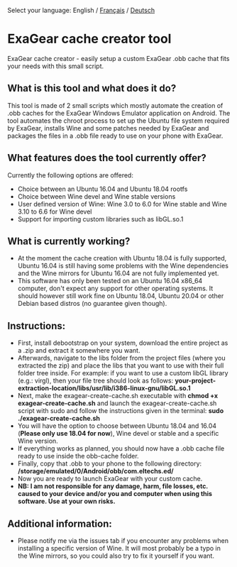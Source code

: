 Select your language: English / [Français](https://github.com/Grima04/exagear-cache-creator/blob/main/README-FR.md) / [Deutsch](https://github.com/Grima04/exagear-cache-creator/blob/main/README-DE.md)
# ExaGear cache creator tool
ExaGear cache creator - easily setup a custom ExaGear .obb cache that fits your needs with this small script.

## What is this tool and what does it do?
This tool is made of 2 small scripts which mostly automate the creation of .obb caches for the ExaGear Windows Emulator application on Android. The tool automates the chroot process to set up the Ubuntu file system required by ExaGear, installs Wine and some patches needed by ExaGear and packages the files in a .obb file ready to use on your phone with ExaGear.

## What features does the tool currently offer?
Currently the following options are offered:
* Choice between an Ubuntu 16.04 and Ubuntu 18.04 rootfs
* Choice between Wine devel and Wine stable versions
* User defined version of Wine: Wine 3.0 to 6.0 for Wine stable and Wine 3.10 to 6.6 for Wine devel
* Support for importing custom libraries such as libGL.so.1

## What is currently working?
* At the moment the cache creation with Ubuntu 18.04 is fully supported, Ubuntu 16.04 is still having some problems with the Wine dependencies and the Wine mirrors for Ubuntu 16.04 are not fully implemented yet.
* This software has only been tested on an Ubuntu 16.04 x86_64 computer, don't expect any support for other operating systems. It should however still work fine on Ubuntu 18.04, Ubuntu 20.04 or other Debian based distros (no guarantee given though).

## Instructions:
* First, install debootstrap on your system, download the entire project as a .zip and extract it somewhere you want.
* Afterwards, navigate to the libs folder from the project files (where you extracted the zip) and place the libs that you want to use with their full folder tree inside. For example: if you want to use a custom libGL library (e.g.: virgl), then your file tree should look as follows: **your-project-extraction-location/libs/usr/lib/i386-linux-gnu/libGL.so.1**
* Next, make the exagear-create-cache.sh executable with **chmod +x exagear-create-cache.sh** and launch the exagear-create-cache.sh script with sudo and follow the instructions given in the terminal: **sudo ./exagear-create-cache.sh**
* You will have the option to choose between Ubuntu 18.04 and 16.04 (**Please only use 18.04 for now**), Wine devel or stable and a specific Wine version.
* If everything works as planned, you should now have a .obb cache file ready to use inside the obb-cache folder.
* Finally, copy that .obb to your phone to the following directory: **/storage/emulated/0/Android/obb/com.eltechs.ed/**
* Now you are ready to launch ExaGear with your custom cache.
* **NB: I am not responsible for any damage, harm, file losses, etc. caused to your device and/or you and computer when using this software. Use at your own risks.**

## Additional information:
* Please notify me via the issues tab if you encounter any problems when installing a specific version of Wine. It will most probably be a typo in the Wine mirrors, so you could also try to fix it yourself if you want.

